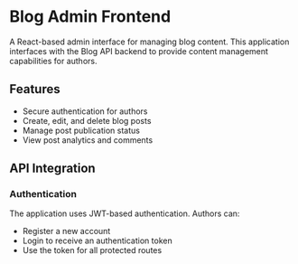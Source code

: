 # Blog Admin Frontend

A React-based admin interface for managing blog content. This application interfaces with the Blog API backend to provide content management capabilities for authors.

## Features

- Secure authentication for authors
- Create, edit, and delete blog posts
- Manage post publication status
- View post analytics and comments

## API Integration

### Authentication

The application uses JWT-based authentication. Authors can:

- Register a new account
- Login to receive an authentication token
- Use the token for all protected routes